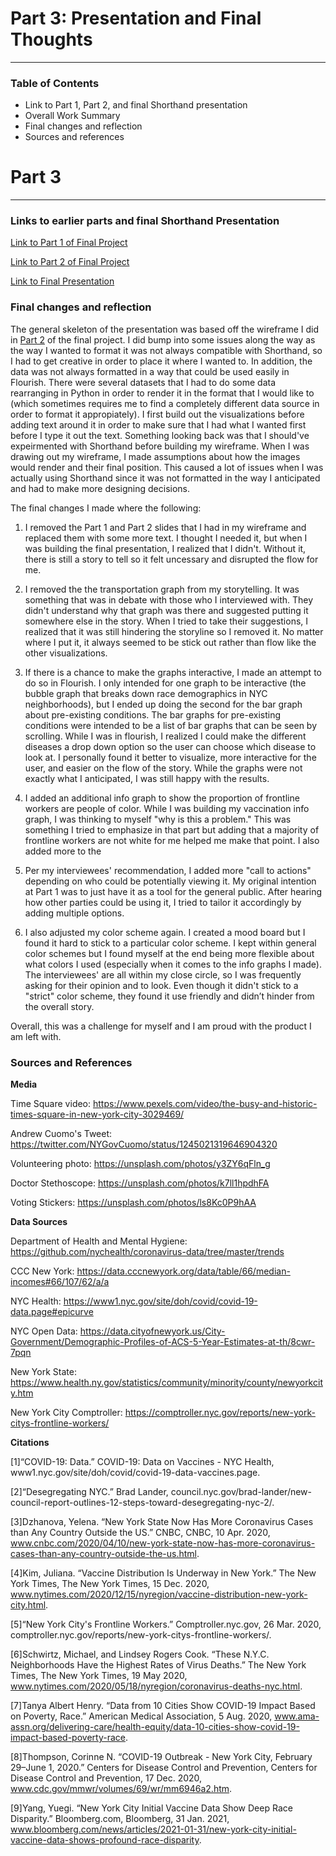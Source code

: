 # Part 3: Presentation and Final Thoughts

---
### Table of Contents

   * Link to Part 1, Part 2, and final Shorthand presentation 
   * Overall Work Summary 
   * Final changes and reflection
   * Sources and references

# Part 3
---

### **Links to earlier parts and final Shorthand Presentation**



[Link to Part 1 of Final Project](https://ssriskanda.github.io/Sriskanda-portfolio/Part%201_final_project_ssriskan.html)

[Link to Part 2 of Final Project](https://ssriskanda.github.io/Sriskanda-portfolio/Part%202_final_project_ssriskan.html)

[Link to Final Presentation](https://carnegiemellon.shorthandstories.com/a-tale-of-2-cities--how-health-disparities-are-impacting-covid-19-in-new-york-city/index.html)



### **Final changes and reflection**


The general skeleton of the presentation was based off the wireframe I did in [Part 2](https://ssriskanda.github.io/Sriskanda-portfolio/Part%202_final_project_ssriskan.html) of the final project. I did bump into some issues along the way as the way I wanted to format it was not always compatible with Shorthand, so I had to get creative in order to place it where I wanted to. In addition, the data was not always formatted in a way that could be used easily in Flourish. There were several datasets that I had to do some data rearranging in Python in order to render it in the format that I would like to (which sometimes requires me to find a completely different data source in order to format it appropiately). I first build out the visualizations before adding text around it in order to make sure that I had what I wanted first before I type it out the text. Something looking back was that I should've expeirmented with Shorthand before building my wireframe. When I was drawing out my wireframe, I made assumptions about how the images would render and their final position. This caused a lot of issues when I was actually using Shorthand since it was not formatted in the way I anticipated and had to make more designing decisions. 

The final changes I made where the following:

1. I removed the Part 1 and Part 2 slides that I had in my wireframe and replaced them with some more text. I thought I needed it, but when I was building the final presentation, I realized that I didn't. Without it, there is still a story to tell so it felt uncessary and disrupted the flow for me. 

2. I removed the the transportation graph from my storytelling. It was something that was in debate with those who I interviewed with. They didn't understand why that graph was there and suggested putting it somewhere else in the story. When I tried to take their suggestions, I realized that it was still hindering the storyline so I removed it. No matter where I put it, it always seemed to be stick out rather than flow like the other visualizations. 

3. If there is a chance to make the graphs interactive, I made an attempt to do so in Flourish. I only intended for one graph to be interactive (the bubble graph that breaks down race demographics in NYC neighborhoods), but I ended up doing the second for the bar graph about pre-existing conditions. The bar graphs for pre-existing conditions were intended to be a list of bar graphs that can be seen by scrolling. While I was in flourish, I realized I could make the different diseases a drop down option so the user can choose which disease to look at. I personally found it better to visualize, more interactive for the user, and easier on the flow of the story. While the graphs were not exactly what I anticipated, I was still happy with the results. 

4. I added an additional info graph to show the proportion of frontline workers are people of color. While I was building my vaccination info graph, I was thinking to myself "why is this a problem." This was something I tried to emphasize in that part but adding that a majority of frontline workers are not white for me helped me make that point. I also added more to the 

5. Per my interviewees' recommendation, I added more "call to actions" depending on who could be potentially viewing it. My original intention at Part 1 was to just have it as a tool for the general public. After hearing how other parties could be using it, I tried to tailor it accordingly by adding multiple options.

6. I also adjusted my color scheme again. I created a mood board but I found it hard to stick to a particular color scheme. I kept within general color schemes but I found myself at the end being more flexible about what colors I used (especially when it comes to the info graphs I made). The interviewees' are all within my close circle, so I was frequently asking for their opinion and to look. Even though it didn't stick to a "strict" color scheme, they found it use friendly and didn’t hinder from the overall story.

Overall, this was a challenge for myself and I am proud with the product I am left with. 


### **Sources and References**


**Media**

Time Square video: https://www.pexels.com/video/the-busy-and-historic-times-square-in-new-york-city-3029469/

Andrew Cuomo's Tweet: https://twitter.com/NYGovCuomo/status/1245021319646904320

Volunteering photo: https://unsplash.com/photos/y3ZY6qFln_g

Doctor Stethoscope: https://unsplash.com/photos/k7ll1hpdhFA

Voting Stickers: https://unsplash.com/photos/ls8Kc0P9hAA

**Data Sources**

Department of Health and Mental Hygiene: https://github.com/nychealth/coronavirus-data/tree/master/trends

CCC New York: https://data.cccnewyork.org/data/table/66/median-incomes#66/107/62/a/a

NYC Health: https://www1.nyc.gov/site/doh/covid/covid-19-data.page#epicurve

NYC Open Data: https://data.cityofnewyork.us/City-Government/Demographic-Profiles-of-ACS-5-Year-Estimates-at-th/8cwr-7pqn

New York State: https://www.health.ny.gov/statistics/community/minority/county/newyorkcity.htm

New York City Comptroller: https://comptroller.nyc.gov/reports/new-york-citys-frontline-workers/

**Citations**

[1]“COVID-19: Data.” COVID-19: Data on Vaccines - NYC Health, www1.nyc.gov/site/doh/covid/covid-19-data-vaccines.page. 

[2]“Desegregating NYC.” Brad Lander, council.nyc.gov/brad-lander/new-council-report-outlines-12-steps-toward-desegregating-nyc-2/. 

[3]Dzhanova, Yelena. “New York State Now Has More Coronavirus Cases than Any Country Outside the US.” CNBC, CNBC, 10 Apr. 2020, www.cnbc.com/2020/04/10/new-york-state-now-has-more-coronavirus-cases-than-any-country-outside-the-us.html. 

[4]Kim, Juliana. “Vaccine Distribution Is Underway in New York.” The New York Times, The New York Times, 15 Dec. 2020, www.nytimes.com/2020/12/15/nyregion/vaccine-distribution-new-york-city.html. 

[5]“New York City's Frontline Workers.” Comptroller.nyc.gov, 26 Mar. 2020, comptroller.nyc.gov/reports/new-york-citys-frontline-workers/. 

[6]Schwirtz, Michael, and Lindsey Rogers Cook. “These N.Y.C. Neighborhoods Have the Highest Rates of Virus Deaths.” The New York Times, The New York Times, 19 May 2020, www.nytimes.com/2020/05/18/nyregion/coronavirus-deaths-nyc.html. 

[7]Tanya Albert Henry. “Data from 10 Cities Show COVID-19 Impact Based on Poverty, Race.” American Medical Association, 5 Aug. 2020, www.ama-assn.org/delivering-care/health-equity/data-10-cities-show-covid-19-impact-based-poverty-race. 

[8]Thompson, Corinne N. “COVID-19 Outbreak - New York City, February 29–June 1, 2020.” Centers for Disease Control and Prevention, Centers for Disease Control and Prevention, 17 Dec. 2020, www.cdc.gov/mmwr/volumes/69/wr/mm6946a2.htm. 

[9]Yang, Yuegi. “New York City Initial Vaccine Data Show Deep Race Disparity.” Bloomberg.com, Bloomberg, 31 Jan. 2021, www.bloomberg.com/news/articles/2021-01-31/new-york-city-initial-vaccine-data-shows-profound-race-disparity. 
